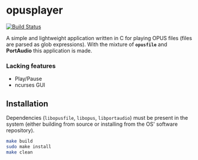 # opusplayer

[![Build Status](https://travis-ci.org/nullvideo/opusplayer.svg?branch=master)](https://travis-ci.org/nullvideo/opusplayer)

A simple and lightweight application written in C for playing OPUS files (files are parsed as glob expressions). With the mixture of
**`opusfile`** and **PortAudio** this application is made.

### Lacking features
- Play/Pause
- ncurses GUI

## Installation

Dependencies (`libopusfile`, `libopus`, `libportaudio`) must be present in the system (either building from source or installing from the OS' software repository).

```sh
make build
sudo make install
make clean
```
